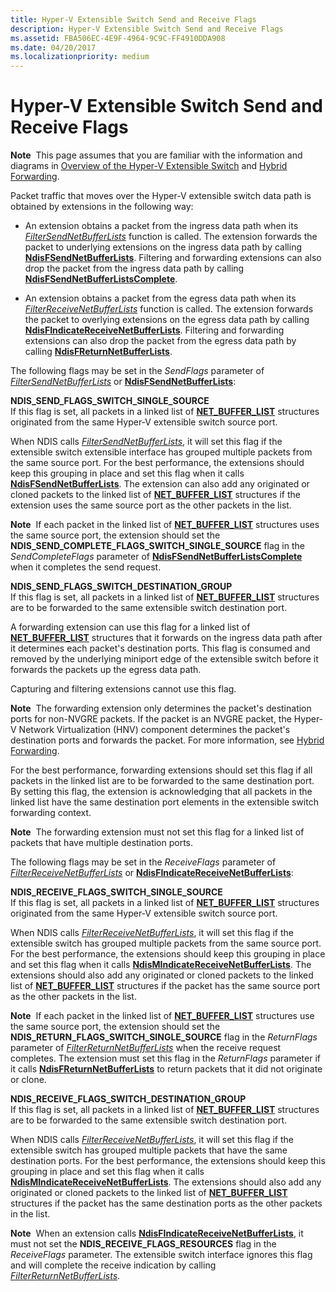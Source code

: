 ```yaml
---
title: Hyper-V Extensible Switch Send and Receive Flags
description: Hyper-V Extensible Switch Send and Receive Flags
ms.assetid: FBA506EC-4E9F-4964-9C9C-FF4910DDA908
ms.date: 04/20/2017
ms.localizationpriority: medium
---
```


# Hyper-V Extensible Switch Send and Receive Flags


**Note**  This page assumes that you are familiar with the information and diagrams in [Overview of the Hyper-V Extensible Switch](overview-of-the-hyper-v-extensible-switch.md) and [Hybrid Forwarding](hybrid-forwarding.md).

 

Packet traffic that moves over the Hyper-V extensible switch data path is obtained by extensions in the following way:

-   An extension obtains a packet from the ingress data path when its [*FilterSendNetBufferLists*](/windows-hardware/drivers/ddi/ndis/nc-ndis-filter_send_net_buffer_lists) function is called. The extension forwards the packet to underlying extensions on the ingress data path by calling [**NdisFSendNetBufferLists**](/windows-hardware/drivers/ddi/ndis/nf-ndis-ndisfsendnetbufferlists). Filtering and forwarding extensions can also drop the packet from the ingress data path by calling [**NdisFSendNetBufferListsComplete**](/windows-hardware/drivers/ddi/ndis/nf-ndis-ndisfsendnetbufferlistscomplete).

-   An extension obtains a packet from the egress data path when its [*FilterReceiveNetBufferLists*](/windows-hardware/drivers/ddi/ndis/nc-ndis-filter_receive_net_buffer_lists) function is called. The extension forwards the packet to overlying extensions on the egress data path by calling [**NdisFIndicateReceiveNetBufferLists**](/windows-hardware/drivers/ddi/ndis/nf-ndis-ndisfindicatereceivenetbufferlists). Filtering and forwarding extensions can also drop the packet from the egress data path by calling [**NdisFReturnNetBufferLists**](/windows-hardware/drivers/ddi/ndis/nf-ndis-ndisfreturnnetbufferlists).

The following flags may be set in the *SendFlags* parameter of [*FilterSendNetBufferLists*](/windows-hardware/drivers/ddi/ndis/nc-ndis-filter_send_net_buffer_lists) or [**NdisFSendNetBufferLists**](/windows-hardware/drivers/ddi/ndis/nf-ndis-ndisfsendnetbufferlists):

<a href="" id="ndis-send-flags-switch-single-source"></a>**NDIS\_SEND\_FLAGS\_SWITCH\_SINGLE\_SOURCE**  
If this flag is set, all packets in a linked list of [**NET\_BUFFER\_LIST**](/windows-hardware/drivers/ddi/ndis/ns-ndis-_net_buffer_list) structures originated from the same Hyper-V extensible switch source port.

When NDIS calls [*FilterSendNetBufferLists*](/windows-hardware/drivers/ddi/ndis/nc-ndis-filter_send_net_buffer_lists), it will set this flag if the extensible switch extensible interface has grouped multiple packets from the same source port. For the best performance, the extensions should keep this grouping in place and set this flag when it calls [**NdisFSendNetBufferLists**](/windows-hardware/drivers/ddi/ndis/nf-ndis-ndisfsendnetbufferlists). The extension can also add any originated or cloned packets to the linked list of [**NET\_BUFFER\_LIST**](/windows-hardware/drivers/ddi/ndis/ns-ndis-_net_buffer_list) structures if the extension uses the same source port as the other packets in the list.

**Note**  If each packet in the linked list of [**NET\_BUFFER\_LIST**](/windows-hardware/drivers/ddi/ndis/ns-ndis-_net_buffer_list) structures uses the same source port, the extension should set the **NDIS\_SEND\_COMPLETE\_FLAGS\_SWITCH\_SINGLE\_SOURCE** flag in the *SendCompleteFlags* parameter of [**NdisFSendNetBufferListsComplete**](/windows-hardware/drivers/ddi/ndis/nf-ndis-ndisfsendnetbufferlistscomplete) when it completes the send request.

 

<a href="" id="ndis-send-flags-switch-destination-group"></a>**NDIS\_SEND\_FLAGS\_SWITCH\_DESTINATION\_GROUP**  
If this flag is set, all packets in a linked list of [**NET\_BUFFER\_LIST**](/windows-hardware/drivers/ddi/ndis/ns-ndis-_net_buffer_list) structures are to be forwarded to the same extensible switch destination port.

A forwarding extension can use this flag for a linked list of [**NET\_BUFFER\_LIST**](/windows-hardware/drivers/ddi/ndis/ns-ndis-_net_buffer_list) structures that it forwards on the ingress data path after it determines each packet's destination ports. This flag is consumed and removed by the underlying miniport edge of the extensible switch before it forwards the packets up the egress data path.

Capturing and filtering extensions cannot use this flag.

**Note**  The forwarding extension only determines the packet's destination ports for non-NVGRE packets. If the packet is an NVGRE packet, the Hyper-V Network Virtualization (HNV) component determines the packet's destination ports and forwards the packet. For more information, see [Hybrid Forwarding](hybrid-forwarding.md).

 

For the best performance, forwarding extensions should set this flag if all packets in the linked list are to be forwarded to the same destination port. By setting this flag, the extension is acknowledging that all packets in the linked list have the same destination port elements in the extensible switch forwarding context.

**Note**  The forwarding extension must not set this flag for a linked list of packets that have multiple destination ports.

 

The following flags may be set in the *ReceiveFlags* parameter of [*FilterReceiveNetBufferLists*](/windows-hardware/drivers/ddi/ndis/nc-ndis-filter_receive_net_buffer_lists) or [**NdisFIndicateReceiveNetBufferLists**](/windows-hardware/drivers/ddi/ndis/nf-ndis-ndisfindicatereceivenetbufferlists):

<a href="" id="ndis-receive-flags-switch-single-source"></a>**NDIS\_RECEIVE\_FLAGS\_SWITCH\_SINGLE\_SOURCE**  
If this flag is set, all packets in a linked list of [**NET\_BUFFER\_LIST**](/windows-hardware/drivers/ddi/ndis/ns-ndis-_net_buffer_list) structures originated from the same Hyper-V extensible switch source port.

When NDIS calls [*FilterReceiveNetBufferLists*](/windows-hardware/drivers/ddi/ndis/nc-ndis-filter_receive_net_buffer_lists), it will set this flag if the extensible switch has grouped multiple packets from the same source port. For the best performance, the extensions should keep this grouping in place and set this flag when it calls [**NdisMIndicateReceiveNetBufferLists**](/windows-hardware/drivers/ddi/ndis/nf-ndis-ndismindicatereceivenetbufferlists). The extensions should also add any originated or cloned packets to the linked list of [**NET\_BUFFER\_LIST**](/windows-hardware/drivers/ddi/ndis/ns-ndis-_net_buffer_list) structures if the packet has the same source port as the other packets in the list.

**Note**  If each packet in the linked list of [**NET\_BUFFER\_LIST**](/windows-hardware/drivers/ddi/ndis/ns-ndis-_net_buffer_list) structures use the same source port, the extension should set the **NDIS\_RETURN\_FLAGS\_SWITCH\_SINGLE\_SOURCE** flag in the *ReturnFlags* parameter of [*FilterReturnNetBufferLists*](/windows-hardware/drivers/ddi/ndis/nc-ndis-filter_return_net_buffer_lists) when the receive request completes. The extension must set this flag in the *ReturnFlags* parameter if it calls [**NdisFReturnNetBufferLists**](/windows-hardware/drivers/ddi/ndis/nf-ndis-ndisfreturnnetbufferlists) to return packets that it did not originate or clone.

 

<a href="" id="ndis-receive-flags-switch-destination-group"></a>**NDIS\_RECEIVE\_FLAGS\_SWITCH\_DESTINATION\_GROUP**  
If this flag is set, all packets in a linked list of [**NET\_BUFFER\_LIST**](/windows-hardware/drivers/ddi/ndis/ns-ndis-_net_buffer_list) structures are to be forwarded to the same extensible switch destination port.

When NDIS calls [*FilterReceiveNetBufferLists*](/windows-hardware/drivers/ddi/ndis/nc-ndis-filter_receive_net_buffer_lists), it will set this flag if the extensible switch has grouped multiple packets that have the same destination ports. For the best performance, the extensions should keep this grouping in place and set this flag when it calls [**NdisMIndicateReceiveNetBufferLists**](/windows-hardware/drivers/ddi/ndis/nf-ndis-ndismindicatereceivenetbufferlists). The extensions should also add any originated or cloned packets to the linked list of [**NET\_BUFFER\_LIST**](/windows-hardware/drivers/ddi/ndis/ns-ndis-_net_buffer_list) structures if the packet has the same destination ports as the other packets in the list.

**Note**  When an extension calls [**NdisFIndicateReceiveNetBufferLists**](/windows-hardware/drivers/ddi/ndis/nf-ndis-ndisfindicatereceivenetbufferlists), it must not set the **NDIS\_RECEIVE\_FLAGS\_RESOURCES** flag in the *ReceiveFlags* parameter. The extensible switch interface ignores this flag and will complete the receive indication by calling [*FilterReturnNetBufferLists*](/windows-hardware/drivers/ddi/ndis/nc-ndis-filter_return_net_buffer_lists).

 

 

